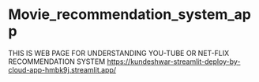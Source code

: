 # Movie_recommendation_system_app
THIS IS WEB PAGE FOR UNDERSTANDING YOU-TUBE OR NET-FLIX RECOMMENDATION SYSTEM
https://kundeshwar-streamlit-deploy-by-cloud-app-hmbk9j.streamlit.app/

